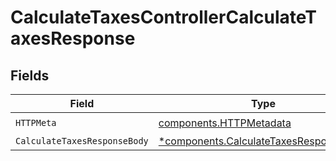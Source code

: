 # CalculateTaxesControllerCalculateTaxesResponse


## Fields

| Field                                                                                           | Type                                                                                            | Required                                                                                        | Description                                                                                     |
| ----------------------------------------------------------------------------------------------- | ----------------------------------------------------------------------------------------------- | ----------------------------------------------------------------------------------------------- | ----------------------------------------------------------------------------------------------- |
| `HTTPMeta`                                                                                      | [components.HTTPMetadata](../../models/components/httpmetadata.md)                              | :heavy_check_mark:                                                                              | N/A                                                                                             |
| `CalculateTaxesResponseBody`                                                                    | [*components.CalculateTaxesResponseBody](../../models/components/calculatetaxesresponsebody.md) | :heavy_minus_sign:                                                                              | N/A                                                                                             |